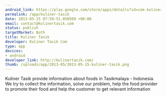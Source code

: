```yaml
--- 
android_link: https://play.google.com/store/apps/details?id=com.kulinertasik.app
permalink: /app/kuliner-tasik
date: 2013-05-15 07:59:51.050569 +00:00
email: contact@kulinertasik.com
status: publish
targetMarket: Both
title: Kuliner Tasik
developer: Kuliner Tasik Com
type: app
devices: 
- android
developer_link: http://kulinertasik.com/
thumb: /uploads/app/2013-05/2013-05-15-kuliner-tasik.png
---
```


Kuliner Tasik provide information about foods in Tasikmalaya - Indonesia.
We try to collect the information, solve our problem, help the food provider to promote their food and help the customer to get relevant information
